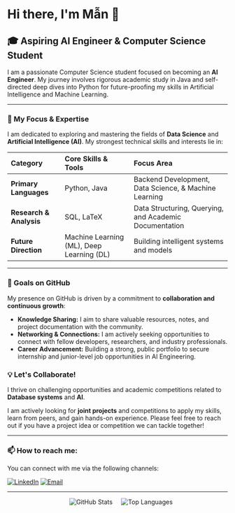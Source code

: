 # Hi there, I'm Mẫn 👋

## 🎓 Aspiring AI Engineer & Computer Science Student

I am a passionate Computer Science student focused on becoming an **AI Engineer**. My journey involves rigorous academic study in Java and self-directed deep dives into Python for future-proofing my skills in Artificial Intelligence and Machine Learning.

---

### 🌱 My Focus & Expertise

I am dedicated to exploring and mastering the fields of **Data Science** and **Artificial Intelligence (AI)**. My strongest technical skills and interests lie in:

| Category | Core Skills & Tools | Focus Area |
| :--- | :--- | :--- |
| **Primary Languages** | Python, Java | Backend Development, Data Science, & Machine Learning |
| **Research & Analysis** | SQL, LaTeX | Data Structuring, Querying, and Academic Documentation |
| **Future Direction** | Machine Learning (ML), Deep Learning (DL) | Building intelligent systems and models |

---
### 🚀 Goals on GitHub

My presence on GitHub is driven by a commitment to **collaboration and continuous growth**:

* **Knowledge Sharing:** I aim to share valuable resources, notes, and project documentation with the community.
* **Networking & Connections:** I am actively seeking opportunities to connect with fellow developers, researchers, and industry professionals.
* **Career Advancement:** Building a strong, public portfolio to secure internship and junior-level job opportunities in AI Engineering.

### 💡 Let's Collaborate!

I thrive on challenging opportunities and academic competitions related to **Database systems** and **AI**.

I am actively looking for **joint projects** and competitions to apply my skills, learn from peers, and gain hands-on experience. Please feel free to reach out if you have a project idea or competition we can tackle together!

---

### 📫 How to reach me:

You can connect with me via the following channels:

[![LinkedIn](https://img.shields.io/badge/LinkedIn-M%E1%BA%ABn%20Ph%E1%BA%A1m-blue?style=flat&logo=linkedin)](https://www.linkedin.com/in/m%E1%BA%A3n-ph%E1%BA%A1m-47b493311/) 
[![Email](https://img.shields.io/badge/Email-Contact%20Me-red?style=flat&logo=gmail)](mailto:phamminhman1312005@gmail.com)

---

<p align="center">
    <img src="https://github-readme-stats.vercel.app/api?username=[MinhMan1301]&show_icons=true&theme=buefy" alt="GitHub Stats" />
    <img src="https://github-readme-stats.vercel.app/api/top-langs/?username=[MinhMan1301]&layout=compact&theme=buefy" alt="Top Languages" />
</p>
